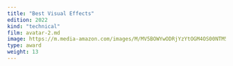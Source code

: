 ```yaml
---
title: "Best Visual Effects"
edition: 2022
kind: "technical"
film: avatar-2.md
image: https://m.media-amazon.com/images/M/MV5BOWYwODRjYzYtOGM4OS00NTM5LWFiZjYtNDEzNDg4YmFmYTllXkEyXkFqcGc@._V1_FMjpg_UX1024_.jpg
type: award
weight: 13
---
```

